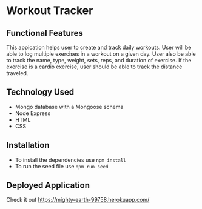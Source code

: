 # Workout Tracker

## Functional Features

 This appication helps user to create and track daily workouts. User will be able to log multiple exercises in a workout on a given day. User also be able to track the name, type, weight, sets, reps, and duration of exercise. If the exercise is a cardio exercise, user should be able to track the distance traveled.

## Technology Used
* Mongo database with a Mongoose schema 
* Node Express
* HTML
* CSS

## Installation
* To install the dependencies use `npm install`
* To run the seed file use `npm run seed`

## Deployed Application
 Check it out https://mighty-earth-99758.herokuapp.com/






